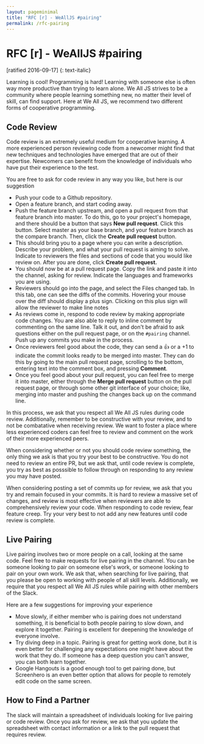 ```yaml
---
layout: pageminimal
title: "RFC [r] - WeAllJS #pairing"
permalink: /rfc-pairing
---
```


# RFC [r] - WeAllJS #pairing

[ratified 2016-09-17]
{: text-italic}

Learning is cool! Programming is hard! Learning with someone else is often way more productive than trying to learn alone.
We All JS strives to be a community where people learning something new, no matter their level of skill, can find support.
Here at We All JS, we recommend two different forms of cooperative programming.

## Code Review

Code review is an extremely useful medium for cooperative learning. A more experienced person reviewing code from a newcomer
might find that new techniques and technologies have emerged that are out of their expertise. Newcomers can benefit
from the knowledge of individuals who have put their experience to the test.

You are free to ask for code review in any way you like, but here is our suggestion
* Push your code to a Github repository.
* Open a feature branch, and start coding away.
* Push the feature branch upstream, and open a pull request from that feature branch into master. To do this, go to your
project's homepage, and there should be a button that says **New pull request**. Click this button. Select master as your base
branch, and your feature branch as the compare branch. Then, click the **Create pull request** button.
* This should bring you to a page where you can write a description. Describe your problem, and what your pull request is aiming to
solve. Indicate to reviewers the files and sections of code that you would like review on. After you are done, click **Create pull
request.**
* You should now be at a pull request page. Copy the link and paste it into the channel, asking for review. Indicate the languages and
frameworks you are using.
* Reviewers should go into the page, and select the Files changed tab. In this tab, one can see the diffs of the commits.
Hovering your mouse over the diff should display a plus sign. Clicking on this plus sign will allow the reviewer to make line notes
* As reviews come in, respond to code review by making appropriate code changes. You are also able to reply to inline comment by
commenting on the same line. Talk it out, and don't be afraid to ask questions either on the pull request page, or on
the `#pairing` channel. Push up any commits you make in the process.
* Once reviewers feel good about the code, they can send a :+1: or a +1 to indicate the commit looks ready to be merged
into master. They can do this by going to the main pull request page, scrolling to the bottom, entering text into the
comment box, and pressing **Comment**.
* Once you feel good about your pull request, you can feel free to merge it into master, either through the **Merge pull request**
button on the pull request page, or through some other git interface of your choice; like, merging into master and pushing
the changes back up on the command line.

In this process, we ask that you respect all We All JS rules during code review. Additionally, remember to be constructive
with your review, and to not be combatative when receiving review. We want to foster a place where less experienced coders
can feel free to review and comment on the work of their more experienced peers.

When considering whether or not you should code review something, the only thing we ask is that you try your best to be
constructive. You do not need to review an entire PR, but we ask that, until code review is complete, you try as best as
posssible to follow through on responding to any review you may have posted. 

When considering posting a set of commits up for review, we ask that you try and remain focused in your commits. It is
hard to review a massive set of changes, and review is most effective when reviewers are able to comprehensively review
your code. When responding to code review, fear feature creep. Try your very best to not add any new features until code
review is complete.

## Live Pairing
Live pairing involves two or more people on a call, looking at the same code. Feel free to make requests for live pairing
in the channel. You can be someone looking to pair on someone else's work, or someone looking to pair on your own work.
We ask that, when searching for live pairing, that you please be open to working with people of all skill levels.
Additionally, we require that you respect all We All JS rules while pairing with other members of the Slack. 

Here are a few suggestions for improving your experience
* Move slowly, if either member who is pairing does not understand something, it is beneficial to both people pairing
to slow down, and explore it together. Pairing is excellent for deepening the knowledge of everyone involve.
* Try diving deep in a topic. Pairing is great for getting work done, but it is even better for challenging any
expectations one might have about the work that they do. If someone has a deep question you can't answer, you can
both learn together.
* Google Hangouts is a good enough tool to get pairing done, but Screenhero is an even better option that allows
for people to remotely edit code on the same screen.

## How to Find a Partner
The slack will maintain a spreadsheet of individuals looking for live pairing or code review. Once you ask for review,
we ask that you update the spreadsheet with contact information or a link to the pull request that requires review.
